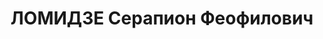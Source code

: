 ---
title: ЛОМИДЗЕ Серапион Феофилович
description: 'Род. в 1885, Ванский р-н, с. Исрити, грузин. Место проживания: г. Тбилиси,
  ул. Палиашвили № 15. Род занятий: председатель президиума Коллегии защитников при.

  Осужден спецколлегией Верховного суда Грузинской ССР 08.12.1937. Мера наказания:
  10 лет с поражением в политических правах на 5 лет'
---